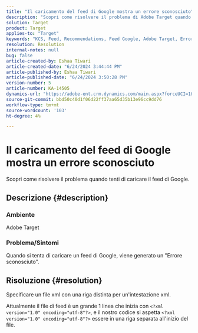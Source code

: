 ```yaml
---
title: "Il caricamento del feed di Google mostra un errore sconosciuto"
description: "Scopri come risolvere il problema di Adobe Target quando tenti di caricare feed di Google."
solution: Target
product: Target
applies-to: "Target"
keywords: "KCS, Feed, Recommendations, Feed Google, Adobe Target, Errore sconosciuto"
resolution: Resolution
internal-notes: null
bug: false
article-created-by: Eshaa Tiwari
article-created-date: "6/24/2024 3:44:44 PM"
article-published-by: Eshaa Tiwari
article-published-date: "6/24/2024 3:50:28 PM"
version-number: 5
article-number: KA-14505
dynamics-url: "https://adobe-ent.crm.dynamics.com/main.aspx?forceUCI=1&pagetype=entityrecord&etn=knowledgearticle&id=b52142a9-4032-ef11-8409-6045bd029b18"
source-git-commit: bbd50c40d1f06d22ff37aa65d35b13e96cc9dd76
workflow-type: tm+mt
source-wordcount: '103'
ht-degree: 4%

---
```


# Il caricamento del feed di Google mostra un errore sconosciuto


Scopri come risolvere il problema quando tenti di caricare il feed di Google.

## Descrizione {#description}


### <b>Ambiente</b>

Adobe Target

### Problema/Sintomi

Quando si tenta di caricare un feed di Google, viene generato un &quot;Errore sconosciuto&quot;.


## Risoluzione {#resolution}


Specificare un file xml con una riga distinta per un&#39;intestazione xml.

Attualmente il file di feed è un grande 1 linea che inizia con `<?xml version="1.0" encoding="utf-8"?>`, e il nostro codice si aspetta `<?xml version="1.0" encoding="utf-8"?>` essere in una riga separata all&#39;inizio del file.
